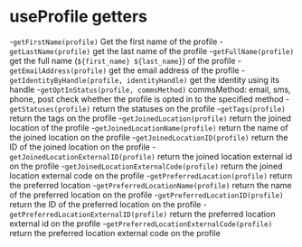 # useProfile getters

-`getFirstName(profile)`
Get the first name of the profile
-`getLastName(profile)`
get the last name of the profile
-`getFullName(profile)`
get the full name (`${first_name} ${last_name}`) of the profile
-`getEmailAddress(profile)`
get the email address of the profile
-`getIdentityByHandle(profile, identityHandle)`
get the identity using its handle
-`getOptInStatus(profile, commsMethod)`
commsMethod: email, sms, phone, post
check whether the profile is opted in to the specified method
-`getStatuses(profile)`
return the statuses on the profile
-`getTags(profile)`
return the tags on the profile
-`getJoinedLocation(profile)`
return the joined location of the profile
-`getJoinedLocationName(profile)`
return the name of the joined location on the profile
-`getJoinedLocationID(profile)`
return the ID of the joined location on the profile
-`getJoinedLocationExternalID(profile)`
return the joined location external id on the profile
-`getJoinedLocationExternalCode(profile)`
return the joined location external code on the profile
-`getPreferredLocation(profile)`
return the preferred location
-`getPreferredLocationName(profile)`
return the name of the preferred location on the profile
-`getPreferredLocationID(profile)`
return the ID of the preferred location on the profile
-`getPreferredLocationExternalID(profile)`
return the preferred location external id on the profile
-`getPreferredLocationExternalCode(profile)`
return the preferred location external code on the profile
